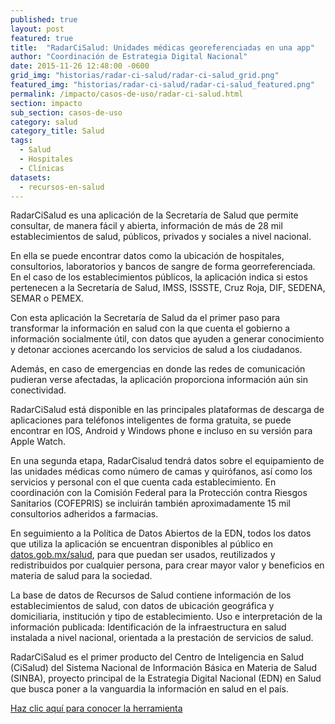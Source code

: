 ```yaml
---
published: true
layout: post
featured: true
title:  "RadarCiSalud: Unidades médicas georeferenciadas en una app"
author: "Coordinación de Estrategia Digital Nacional"
date: 2015-11-26 12:48:00 -0600
grid_img: "historias/radar-ci-salud/radar-ci-salud_grid.png"
featured_img: "historias/radar-ci-salud/radar-ci-salud_featured.png"
permalink: /impacto/casos-de-uso/radar-ci-salud.html
section: impacto
sub_section: casos-de-uso
category: salud
category_title: Salud
tags:
  - Salud
  - Hospitales
  - Clínicas
datasets:
  - recursos-en-salud
---
```


RadarCiSalud es una aplicación de la Secretaría de Salud que permite consultar, de manera fácil y abierta, información de más de 28 mil establecimientos de salud, públicos, privados y sociales a nivel nacional.

En ella se puede encontrar datos como la ubicación de hospitales, consultorios, laboratorios y bancos de sangre de forma georreferenciada. En el caso de los establecimientos públicos, la aplicación indica si estos pertenecen a la Secretaría de Salud, IMSS, ISSSTE, Cruz Roja, DIF, SEDENA, SEMAR o PEMEX.  

Con esta aplicación la Secretaría de Salud da el primer paso para transformar la información en salud con la que cuenta el gobierno a información socialmente útil, con datos que ayuden a generar conocimiento y detonar acciones acercando los servicios de salud a los ciudadanos.

Además, en caso de emergencias en donde las redes de comunicación pudieran verse afectadas, la aplicación proporciona información aún sin conectividad.

RadarCiSalud está disponible en las principales plataformas de descarga de aplicaciones para teléfonos inteligentes de forma gratuita, se puede encontrar en IOS, Android y Windows phone e incluso en su versión para Apple Watch.

En una segunda etapa, RadarCisalud tendrá datos sobre el equipamiento de las unidades médicas como número de camas y quirófanos, así como los servicios y personal con el que cuenta cada establecimiento. En coordinación con la Comisión Federal para la Protección contra Riesgos Sanitarios (COFEPRIS) se incluirán también aproximadamente 15 mil consultorios adheridos a farmacias.

En seguimiento a la Política de Datos Abiertos de la EDN, todos los datos que utiliza la aplicación se encuentran disponibles al público en [datos.gob.mx/salud](http://datos.gob.mx/salud), para que puedan ser usados, reutilizados y redistribuidos por cualquier persona, para crear mayor valor y beneficios en materia de salud para la sociedad.

La base de datos de Recursos de Salud contiene información de los establecimientos de salud, con datos de ubicación geográfica y domiciliaria, institución y tipo de establecimiento. Uso e interpretación de la información publicada: Identificación de la infraestructura en salud instalada a nivel nacional, orientada a la prestación de servicios de salud.

RadarCiSalud es el primer producto del Centro de Inteligencia en Salud (CiSalud) del Sistema Nacional de Información Básica en Materia de Salud (SINBA), proyecto principal de la Estrategia Digital Nacional (EDN) en Salud que busca poner a la vanguardia la información en salud en el país.

[Haz clic aquí para conocer la herramienta](http://datos.gob.mx/herramientas/movil/radarcisalud.html)
